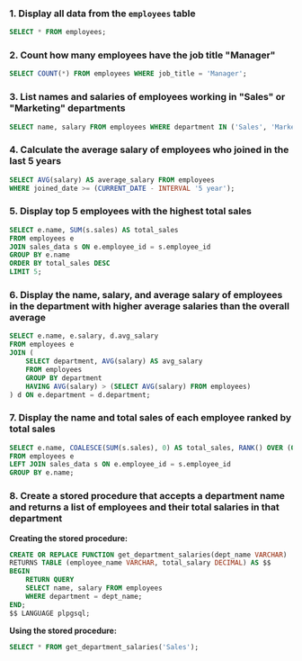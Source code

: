 ### 1. Display all data from the `employees` table
```sql
SELECT * FROM employees;
```

### 2. Count how many employees have the job title "Manager"
```sql
SELECT COUNT(*) FROM employees WHERE job_title = 'Manager';
```

### 3. List names and salaries of employees working in "Sales" or "Marketing" departments
```sql
SELECT name, salary FROM employees WHERE department IN ('Sales', 'Marketing');
```

### 4. Calculate the average salary of employees who joined in the last 5 years
```sql
SELECT AVG(salary) AS average_salary FROM employees
WHERE joined_date >= (CURRENT_DATE - INTERVAL '5 year');
```

### 5. Display top 5 employees with the highest total sales
```sql
SELECT e.name, SUM(s.sales) AS total_sales
FROM employees e
JOIN sales_data s ON e.employee_id = s.employee_id
GROUP BY e.name
ORDER BY total_sales DESC
LIMIT 5;
```

### 6. Display the name, salary, and average salary of employees in the department with higher average salaries than the overall average
```sql
SELECT e.name, e.salary, d.avg_salary
FROM employees e
JOIN (
    SELECT department, AVG(salary) AS avg_salary
    FROM employees
    GROUP BY department
    HAVING AVG(salary) > (SELECT AVG(salary) FROM employees)
) d ON e.department = d.department;
```

### 7. Display the name and total sales of each employee ranked by total sales
```sql
SELECT e.name, COALESCE(SUM(s.sales), 0) AS total_sales, RANK() OVER (ORDER BY COALESCE(SUM(s.sales), 0) DESC) AS rank
FROM employees e
LEFT JOIN sales_data s ON e.employee_id = s.employee_id
GROUP BY e.name;
```

### 8. Create a stored procedure that accepts a department name and returns a list of employees and their total salaries in that department
**Creating the stored procedure:**
```sql
CREATE OR REPLACE FUNCTION get_department_salaries(dept_name VARCHAR)
RETURNS TABLE (employee_name VARCHAR, total_salary DECIMAL) AS $$
BEGIN
    RETURN QUERY
    SELECT name, salary FROM employees
    WHERE department = dept_name;
END;
$$ LANGUAGE plpgsql;
```
**Using the stored procedure:**
```sql
SELECT * FROM get_department_salaries('Sales');
```
